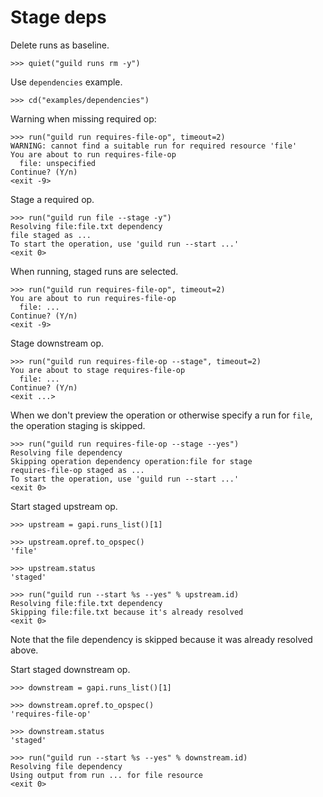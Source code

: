 # Stage deps

Delete runs as baseline.

    >>> quiet("guild runs rm -y")

Use `dependencies` example.

    >>> cd("examples/dependencies")

Warning when missing required op:

    >>> run("guild run requires-file-op", timeout=2)
    WARNING: cannot find a suitable run for required resource 'file'
    You are about to run requires-file-op
      file: unspecified
    Continue? (Y/n)
    <exit -9>

Stage a required op.

    >>> run("guild run file --stage -y")
    Resolving file:file.txt dependency
    file staged as ...
    To start the operation, use 'guild run --start ...'
    <exit 0>

When running, staged runs are selected.

    >>> run("guild run requires-file-op", timeout=2)
    You are about to run requires-file-op
      file: ...
    Continue? (Y/n)
    <exit -9>

Stage downstream op.

    >>> run("guild run requires-file-op --stage", timeout=2)
    You are about to stage requires-file-op
      file: ...
    Continue? (Y/n)
    <exit ...>

When we don't preview the operation or otherwise specify a run for
`file`, the operation staging is skipped.

    >>> run("guild run requires-file-op --stage --yes")
    Resolving file dependency
    Skipping operation dependency operation:file for stage
    requires-file-op staged as ...
    To start the operation, use 'guild run --start ...'
    <exit 0>

Start staged upstream op.

    >>> upstream = gapi.runs_list()[1]

    >>> upstream.opref.to_opspec()
    'file'

    >>> upstream.status
    'staged'

    >>> run("guild run --start %s --yes" % upstream.id)
    Resolving file:file.txt dependency
    Skipping file:file.txt because it's already resolved
    <exit 0>

Note that the file dependency is skipped because it was already
resolved above.

Start staged downstream op.

    >>> downstream = gapi.runs_list()[1]

    >>> downstream.opref.to_opspec()
    'requires-file-op'

    >>> downstream.status
    'staged'

    >>> run("guild run --start %s --yes" % downstream.id)
    Resolving file dependency
    Using output from run ... for file resource
    <exit 0>
